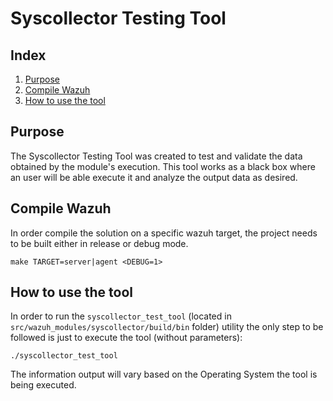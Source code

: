 # Syscollector Testing Tool
## Index
1. [Purpose](#purpose)
2. [Compile Wazuh](#compile-wazuh)
3. [How to use the tool](#how-to-use-the-tool)

## Purpose
The Syscollector Testing Tool was created to test and validate the data obtained by the module's execution. This tool works as a black box where an user will be able execute it and analyze the output data as desired.

## Compile Wazuh
In order compile the solution on a specific wazuh target, the project needs to be built either in release or debug mode.
```
make TARGET=server|agent <DEBUG=1>
```

## How to use the tool
In order to run the `syscollector_test_tool` (located in `src/wazuh_modules/syscollector/build/bin` folder) utility the only step to be followed is just to execute the tool (without parameters):
```
./syscollector_test_tool
```

The information output will vary based on the Operating System the tool is being executed.
